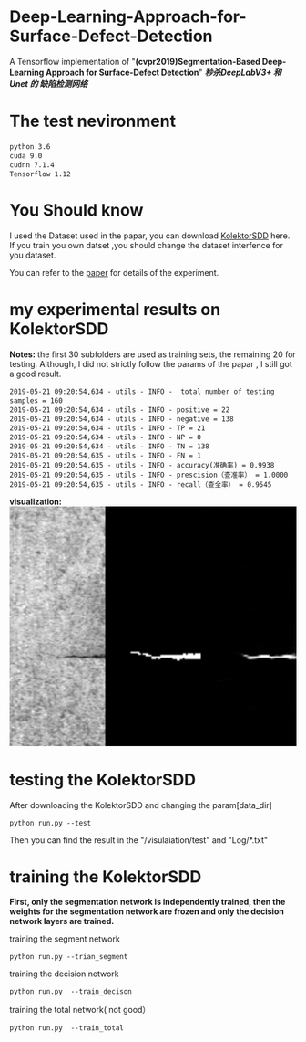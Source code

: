 # Deep-Learning-Approach-for-Surface-Defect-Detection
  A Tensorflow implementation of "**(cvpr2019)Segmentation-Based Deep-Learning Approach for Surface-Defect Detection**"
  ***秒杀DeepLabV3+ 和Unet 的 缺陷检测网络***
# The test nevironment
```
python 3.6
cuda 9.0
cudnn 7.1.4
Tensorflow 1.12
```
# You Should know

  I used the Dataset used in the papar, you can download [KolektorSDD](https://www.vicos.si/Downloads/KolektorSDD) here.
  If you train you own datset ,you should change the dataset interfence for you dataset.

  You can refer to the [paper](https://arxiv.org/pdf/1903.08536v1.pdf) for details of the experiment.
 


# my experimental results on KolektorSDD
  **Notes:**  the first 30 subfolders are used as training sets, the remaining 20 for testing.    Although, I did not strictly follow the   params of the papar , I still got a good result.
```
2019-05-21 09:20:54,634 - utils - INFO -  total number of testing samples = 160
2019-05-21 09:20:54,634 - utils - INFO - positive = 22
2019-05-21 09:20:54,634 - utils - INFO - negative = 138
2019-05-21 09:20:54,634 - utils - INFO - TP = 21
2019-05-21 09:20:54,634 - utils - INFO - NP = 0
2019-05-21 09:20:54,634 - utils - INFO - TN = 138
2019-05-21 09:20:54,635 - utils - INFO - FN = 1
2019-05-21 09:20:54,635 - utils - INFO - accuracy(准确率) = 0.9938
2019-05-21 09:20:54,635 - utils - INFO - prescision（查准率） = 1.0000
2019-05-21 09:20:54,635 - utils - INFO - recall（查全率） = 0.9545
```
**visualization:**
![kos49_Part4.jpg](/visualization/test/kos48_Part5.jpg)

# testing the KolektorSDD
  After downloading the KolektorSDD and changing the param[data_dir]
  ```
  python run.py --test
  ```
  Then you can find the result in the "/visulaiation/test" and  "Log/*.txt"
  
 # training the KolektorSDD
 
 **First, only the segmentation network is independently trained, then the weights for the segmentation network are frozen and only the decision network layers are trained.**
 
   training the segment network
   ```
   python run.py --trian_segment
   ```
   training the  decision network
   ```
   python run.py  --train_decison
   ```
   training the total network( not good）
   ```
   python run.py  --train_total
   ```
 
